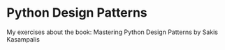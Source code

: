 # Python Design Patterns

My exercises about the book: Mastering Python Design Patterns by Sakis Kasampalis


